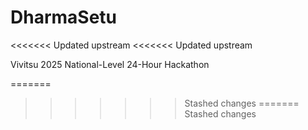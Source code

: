 # DharmaSetu
<<<<<<< Updated upstream
<<<<<<< Updated upstream

Vivitsu 2025 National-Level 24-Hour Hackathon

=======
>>>>>>> Stashed changes
=======
>>>>>>> Stashed changes
